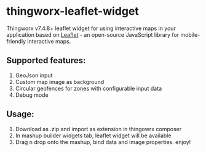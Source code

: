 # thingworx-leaflet-widget
Thingworx v7.4.8+ leaflet widget for using interactive maps in your application based on [Leaflet](https://leafletjs.com/) - an open-source JavaScript library
for mobile-friendly interactive maps.

## Supported features:
  1. GeoJson input
  2. Custom map image as background
  3. Circular geofences for zones with configurable input data
  4. Debug mode
  
## Usage:
  1. Download as .zip and import as extension in thingowrx composer
  2. In mashup builder widgets tab, leaflet widget will be available
  3. Drag n drop onto the mashup, bind data and image properties. enjoy!
  
